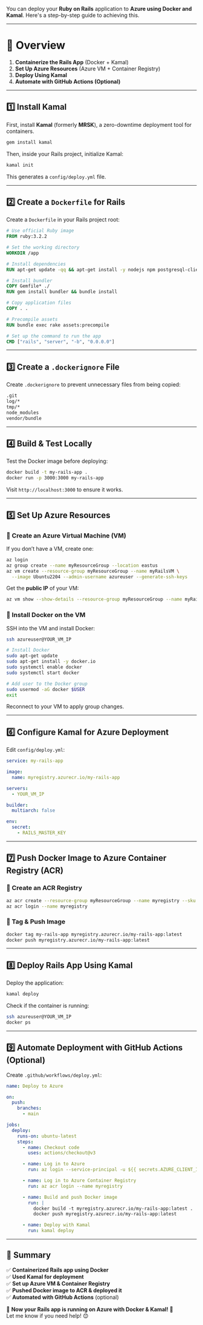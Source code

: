 You can deploy your **Ruby on Rails** application to **Azure using Docker and Kamal**. Here's a step-by-step guide to achieving this.

---

# **🚀 Overview**
1. **Containerize the Rails App** (Docker + Kamal)
2. **Set Up Azure Resources** (Azure VM + Container Registry)
3. **Deploy Using Kamal**  
4. **Automate with GitHub Actions (Optional)**

---

## **1️⃣ Install Kamal**
First, install **Kamal** (formerly **MRSK**), a zero-downtime deployment tool for containers.

```sh
gem install kamal
```

Then, inside your Rails project, initialize Kamal:
```sh
kamal init
```
This generates a `config/deploy.yml` file.

---

## **2️⃣ Create a `Dockerfile` for Rails**
Create a `Dockerfile` in your Rails project root:

```dockerfile
# Use official Ruby image
FROM ruby:3.2.2

# Set the working directory
WORKDIR /app

# Install dependencies
RUN apt-get update -qq && apt-get install -y nodejs npm postgresql-client

# Install bundler
COPY Gemfile* ./
RUN gem install bundler && bundle install

# Copy application files
COPY . .

# Precompile assets
RUN bundle exec rake assets:precompile

# Set up the command to run the app
CMD ["rails", "server", "-b", "0.0.0.0"]
```

---

## **3️⃣ Create a `.dockerignore` File**
Create `.dockerignore` to prevent unnecessary files from being copied:

```txt
.git
log/*
tmp/*
node_modules
vendor/bundle
```

---

## **4️⃣ Build & Test Locally**
Test the Docker image before deploying:

```sh
docker build -t my-rails-app .
docker run -p 3000:3000 my-rails-app
```
Visit `http://localhost:3000` to ensure it works.

---

## **5️⃣ Set Up Azure Resources**
### **🔹 Create an Azure Virtual Machine (VM)**
If you don’t have a VM, create one:

```sh
az login
az group create --name myResourceGroup --location eastus
az vm create --resource-group myResourceGroup --name myRailsVM \
  --image Ubuntu2204 --admin-username azureuser --generate-ssh-keys
```

Get the **public IP** of your VM:
```sh
az vm show --show-details --resource-group myResourceGroup --name myRailsVM --query publicIps -o tsv
```

### **🔹 Install Docker on the VM**
SSH into the VM and install Docker:

```sh
ssh azureuser@YOUR_VM_IP

# Install Docker
sudo apt-get update
sudo apt-get install -y docker.io
sudo systemctl enable docker
sudo systemctl start docker

# Add user to the Docker group
sudo usermod -aG docker $USER
exit
```
Reconnect to your VM to apply group changes.

---

## **6️⃣ Configure Kamal for Azure Deployment**
Edit `config/deploy.yml`:

```yaml
service: my-rails-app

image:
  name: myregistry.azurecr.io/my-rails-app

servers:
  - YOUR_VM_IP

builder:
  multiarch: false

env:
  secret:
    - RAILS_MASTER_KEY
```

---

## **7️⃣ Push Docker Image to Azure Container Registry (ACR)**
### **🔹 Create an ACR Registry**
```sh
az acr create --resource-group myResourceGroup --name myregistry --sku Basic
az acr login --name myregistry
```

### **🔹 Tag & Push Image**
```sh
docker tag my-rails-app myregistry.azurecr.io/my-rails-app:latest
docker push myregistry.azurecr.io/my-rails-app:latest
```

---

## **8️⃣ Deploy Rails App Using Kamal**
Deploy the application:

```sh
kamal deploy
```

Check if the container is running:
```sh
ssh azureuser@YOUR_VM_IP
docker ps
```

---

## **9️⃣ Automate Deployment with GitHub Actions (Optional)**
Create `.github/workflows/deploy.yml`:

```yaml
name: Deploy to Azure

on:
  push:
    branches:
      - main

jobs:
  deploy:
    runs-on: ubuntu-latest
    steps:
      - name: Checkout code
        uses: actions/checkout@v3

      - name: Log in to Azure
        run: az login --service-principal -u ${{ secrets.AZURE_CLIENT_ID }} -p ${{ secrets.AZURE_CLIENT_SECRET }} --tenant ${{ secrets.AZURE_TENANT_ID }}

      - name: Log in to Azure Container Registry
        run: az acr login --name myregistry

      - name: Build and push Docker image
        run: |
          docker build -t myregistry.azurecr.io/my-rails-app:latest .
          docker push myregistry.azurecr.io/my-rails-app:latest

      - name: Deploy with Kamal
        run: kamal deploy
```

---

## **🎯 Summary**
✅ **Containerized Rails app using Docker**  
✅ **Used Kamal for deployment**  
✅ **Set up Azure VM & Container Registry**  
✅ **Pushed Docker image to ACR & deployed it**  
✅ **Automated with GitHub Actions** (optional)  

🚀 **Now your Rails app is running on Azure with Docker & Kamal!** 🚀  
Let me know if you need help! 😊